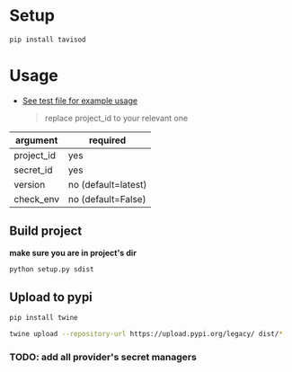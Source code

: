 # Setup

```bash
pip install tavisod
```

# Usage

- [See test file for example usage](../../tests/test_tavisod.py)
  > replace project_id to your relevant one

| argument   | required            |
| ---------- | ------------------- |
| project_id | yes                 |
| secret_id  | yes                 |
| version    | no (default=latest) |
| check_env  | no (default=False)  |

## Build project

**make sure you are in project's dir**

```bash
python setup.py sdist
```

## Upload to pypi

```bash
pip install twine
```

```bash
twine upload --repository-url https://upload.pypi.org/legacy/ dist/*
```

### TODO: add all provider's secret managers
